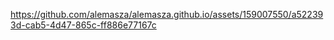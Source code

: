 https://github.com/alemasza/alemasza.github.io/assets/159007550/a522393d-cab5-4d47-865c-ff886e77167c
